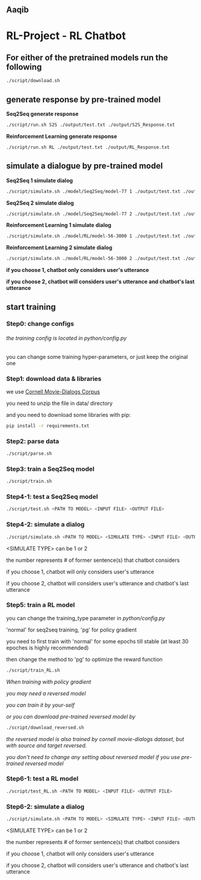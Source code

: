 ## Aaqib

# RL-Project - RL Chatbot

## For either of the pretrained models run the following
```bash
./script/download.sh
```
## generate response by pre-trained model

__Seq2Seq generate response__
```bash
./script/run.sh S2S ./output/test.txt ./output/S2S_Response.txt
```
__Reinforcement Learning generate response__
```bash
./script/run.sh RL ./output/test.txt ./output/RL_Response.txt
```

## simulate a dialogue by pre-trained model

__Seq2Seq 1 simulate dialog__
```bash
./script/simulate.sh ./model/Seq2Seq/model-77 1 ./output/test.txt ./output/S2S_1_Dialog.txt
```
__Seq2Seq 2 simulate dialog__
```bash
./script/simulate.sh ./model/Seq2Seq/model-77 2 ./output/test.txt ./output/S2S_2_Dialog.txt
```
__Reinforcement Learning 1 simulate dialog__
```bash
./script/simulate.sh ./model/RL/model-56-3000 1 ./output/test.txt ./output/RL_1_Dialog.txt
```
__Reinforcement Learning 2 simulate dialog__
```bash
./script/simulate.sh ./model/RL/model-56-3000 2 ./output/test.txt ./output/RL_2_Dialog.txt
```
__if you choose 1, chatbot only considers user's utterance__

__if you choose 2, chatbot will considers user's utterance and chatbot's last utterance__

## start training
### Step0: change configs
###### the training config is located in *python/config.py*

you can change some training hyper-parameters, or just keep the original one

### Step1: download data & libraries
we use [Cornell Movie-Dialogs Corpus](https://www.cs.cornell.edu/~cristian/Cornell_Movie-Dialogs_Corpus.html)

you need to unzip the file in data/ directory

and you need to download some libraries with pip:
```bash
pip install -r requirements.txt
```

### Step2: parse data
```bash
./script/parse.sh
```

### Step3: train a Seq2Seq model
```bash
./script/train.sh
```

### Step4-1: test a Seq2Seq model
```bash
./script/test.sh <PATH TO MODEL> <INPUT FILE> <OUTPUT FILE>
```

### Step4-2: simulate a dialog
```bash
./script/simulate.sh <PATH TO MODEL> <SIMULATE TYPE> <INPUT FILE> <OUTPUT FILE>
```
\<SIMULATE TYPE\> can be 1 or 2

the number represents # of former sentence(s) that chatbot considers

if you choose 1, chatbot will only considers user's utterance

if you choose 2, chatbot will considers user's utterance and chatbot's last utterance

### Step5: train a RL model
you can change the training_type parameter in *python/config.py*

'normal' for seq2seq training, 'pg' for policy gradient

you need to first train with 'normal' for some epochs till stable (at least 30 epoches is highly recommended)

then change the method to 'pg' to optimize the reward function

```bash
./script/train_RL.sh
```

*When training with policy gradient*

*you may need a reversed model*

*you can train it by your-self*

*or you can download pre-trained reversed model by*
```bash
./script/download_reversed.sh
```
*the reversed model is also trained by cornell movie-dialogs dataset, but with source and target reversed.*

*you don't need to change any setting about reversed model if you use pre-trained reversed model*

### Step6-1: test a RL model
```bash
./script/test_RL.sh <PATH TO MODEL> <INPUT FILE> <OUTPUT FILE>
```

### Step6-2: simulate a dialog
```bash
./script/simulate.sh <PATH TO MODEL> <SIMULATE TYPE> <INPUT FILE> <OUTPUT FILE>
```
\<SIMULATE TYPE\> can be 1 or 2

the number represents # of former sentence(s) that chatbot considers

if you choose 1, chatbot will only considers user's utterance

if you choose 2, chatbot will considers user's utterance and chatbot's last utterance
